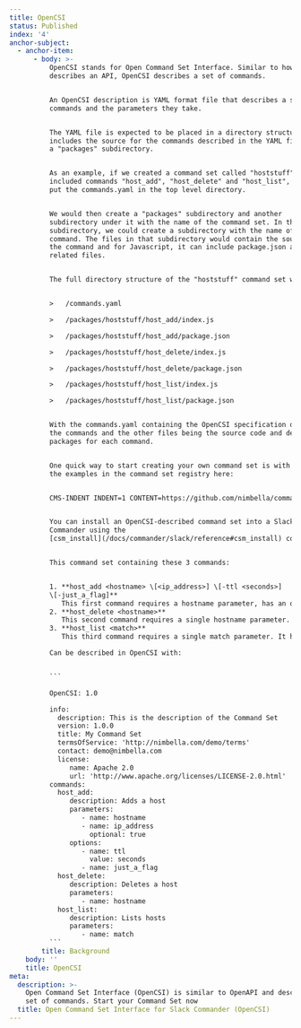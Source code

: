```yaml
---
title: OpenCSI
status: Published
index: '4'
anchor-subject:
  - anchor-item:
      - body: >-
          OpenCSI stands for Open Command Set Interface. Similar to how OpenAPI
          describes an API, OpenCSI describes a set of commands.


          An OpenCSI description is YAML format file that describes a set of
          commands and the parameters they take.


          The YAML file is expected to be placed in a directory structure that
          includes the source for the commands described in the YAML file under
          a "packages" subdirectory.


          As an example, if we created a command set called "hoststuff" that
          included commands "host_add", "host_delete" and "host_list", we would
          put the commands.yaml in the top level directory.


          We would then create a "packages" subdirectory and another
          subdirectory under it with the name of the command set. In that
          subdirectory, we could create a subdirectory with the name of each
          command. The files in that subdirectory would contain the source for
          the command and for Javascript, it can include package.json and
          related files.


          The full directory structure of the "hoststuff" command set would be:


          >   /commands.yaml

          >   /packages/hoststuff/host_add/index.js

          >   /packages/hoststuff/host_add/package.json

          >   /packages/hoststuff/host_delete/index.js

          >   /packages/hoststuff/host_delete/package.json

          >   /packages/hoststuff/host_list/index.js

          >   /packages/hoststuff/host_list/package.json


          With the commands.yaml containing the OpenCSI specification describing
          the commands and the other files being the source code and dependent
          packages for each command.


          One quick way to start creating your own command set is with one of
          the examples in the command set registry here:


          CMS-INDENT INDENT=1 CONTENT=https://github.com/nimbella/command-sets


          You can install an OpenCSI-described command set into a Slack app in
          Commander using the
          [csm_install](/docs/commander/slack/reference#csm_install) command.


          This command set containing these 3 commands:


          1. **host_add <hostname> \[<ip_address>] \[-ttl <seconds>]
          \[-just_a_flag]**
             This first command requires a hostname parameter, has an optional ip address parameter and 2 options. It has a description of "Adds a host"
          2. **host_delete <hostname>**
             This second command requires a single hostname parameter. It has a description of "Deletes a host"
          3. **host_list <match>**
             This third command requires a single match parameter. It has a description of host_list "Lists hosts"

          Can be described in OpenCSI with:


          ```

          OpenCSI: 1.0

          info:
            description: This is the description of the Command Set
            version: 1.0.0
            title: My Command Set
            termsOfService: 'http://nimbella.com/demo/terms'
            contact: demo@nimbella.com
            license:
               name: Apache 2.0
               url: 'http://www.apache.org/licenses/LICENSE-2.0.html'
          commands:
            host_add:
               description: Adds a host
               parameters:
                  - name: hostname
                  - name: ip_address
                    optional: true
               options:
                  - name: ttl
                    value: seconds
                  - name: just_a_flag
            host_delete:
               description: Deletes a host
               parameters:
                  - name: hostname
            host_list:
               description: Lists hosts
               parameters:
                  - name: match
          ```
        title: Background
    body: ''
    title: OpenCSI
meta:
  description: >-
    Open Command Set Interface (OpenCSI) is similar to OpenAPI and describes a
    set of commands. Start your Command Set now
  title: Open Command Set Interface for Slack Commander (OpenCSI)
---
```


